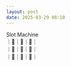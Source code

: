 ```yaml
---
layout: post
date: 2025-03-29 08:10
---
```


Slot Machine<br />
｜💎｜🍒｜🍇｜<br />
｜🍇｜💎｜🤡｜<br />
｜🔔｜🏴｜🔔｜<br />

